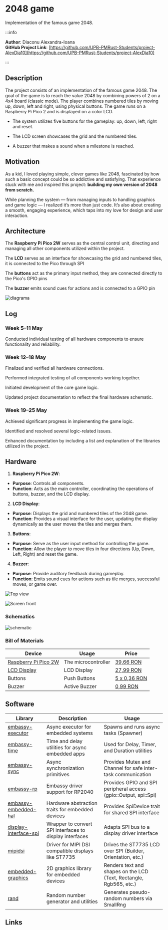 # 2048 game
Implementation of the famous game 2048.

:::info 

**Author**: Diaconu Alexandra-Ioana \
**GitHub Project Link**: [https://github.com/UPB-PMRust-Students/proiect-AlexDia10](https://github.com/UPB-PMRust-Students/proiect-AlexDia10)

:::

## Description

The project consists of an implementation of the famous game 2048. The goal of the game is to reach the value 2048 by combining powers of 2 on a 4x4 board (classic mode). The player combines numbered tiles by moving up, down, left and right, using physical buttons. The game runs on a Raspberry Pi Pico 2 and is displayed on a color LCD.

+ The system utilizes five buttons for the gameplay: up, down, left, right and reset.

+ The LCD screen showcases the grid and the numbered tiles.

+ A buzzer that makes a sound when a milestone is reached.

## Motivation

As a kid, I loved playing simple, clever games like 2048, fascinated by how such a basic concept could be so addictive and satisfying. That experience stuck with me and inspired this project: **building my own version of 2048 from scratch.**

While planning the system — from managing inputs to handling graphics and game logic — I realized it’s more than just code. It’s also about creating a smooth, engaging experience, which taps into my love for design and user interaction.

## Architecture 
The **Raspberry Pi Pico 2W** serves as the central control unit, directing and managing all other components utilized within the project.

The **LCD** serves as an interface for showcasing the grid and numbered tiles, it is connected to the Pico through SPI

The **buttons** act as the primary input method, they are connected directly to the Pico's GPIO pins

The **buzzer** emits sound cues for actions and is connected to a GPIO pin

![diagrama](diagrama.svg)



## Log

<!-- write every week your progress here -->

### Week 5–11 May
Conducted individual testing of all hardware components to ensure functionality and reliability.

### Week 12–18 May
Finalized and verified all hardware connections.

Performed integrated testing of all components working together.

Initiated development of the core game logic.

Updated project documentation to reflect the final hardware schematic.

### Week 19–25 May
Achieved significant progress in implementing the game logic.

Identified and resolved several logic-related issues.

Enhanced documentation by including a list and explanation of the libraries utilized in the project.

## Hardware

1. **Raspberry Pi Pico 2W**:
- **Purpose**: Controls all components.
- **Function**: Acts as the main controller, coordinating the operations of buttons, buzzer, and the LCD display.

2. **LCD Display**:
- **Purpose**: Displays the grid and numbered tiles of the 2048 game.
- **Function**: Provides a visual interface for the user, updating the display dynamically as the user moves the tiles and merges them.

3. **Buttons**:
- **Purpose**: Serve as the user input method for controlling the game.
- **Function**: Allow the player to move tiles in four directions (Up, Down, Left, Right) and reset the game.

4. **Buzzer**:
- **Purpose**: Provide auditory feedback during gameplay.
- **Function**: Emits sound cues for actions such as tile merges, successful moves, or game over.

![Top view](top-view_resized.webp)

![Screen front](screen-front_resized.webp)

### Schematics
![schematic](2048.svg)

### Bill of Materials

| Device | Usage | Price |
|--------|--------|-------|
| [Raspberry Pi Pico 2W](https://datasheets.raspberrypi.com/picow/pico-2-w-datasheet.pdf) | The microcontroller | [39,66 RON](https://www.optimusdigital.ro/en/raspberry-pi-boards/13327-raspberry-pi-pico-2-w.html) |
| [LCD Display](http://www.lcdwiki.com/res/MSP1443/1.44inch_SPI_Module_MSP1443_User_Manual_EN.pdf) | LCD Display | [27,99 RON](https://www.optimusdigital.ro/en/lcds/870-144-lcd-module-128x128-px-red.html) |
| Buttons | Push Buttons| [5 x 0,36 RON](https://www.optimusdigital.ro/en/buttons-and-switches/1119-6x6x6-push-button.html) |
| Buzzer | Active Buzzer | [0,99 RON](https://www.optimusdigital.ro/en/buzzers/635-3v-active-buzzer.html) |



## Software

| Library | Description | Usage |
|---------|-------------|-------|
| [embassy-executor](https://github.com/embassy-rs/embassy/tree/main/embassy-executor) | Async executor for embedded systems | Spawns and runs async tasks (Spawner) |
| [embassy-time](https://github.com/embassy-rs/embassy/tree/main/embassy-time) | Time and delay utilities for async embedded apps | Used for Delay, Timer, and Duration utilities |
| [embassy-sync](https://github.com/embassy-rs/embassy/tree/main/embassy-sync) | Async synchronization primitives | Provides Mutex and Channel for safe inter-task communication |
| [embassy-rp](https://github.com/embassy-rs/embassy/tree/main/embassy-rp) | Embassy driver support for RP2040 | Provides GPIO and SPI peripheral access (gpio::Output, spi::Spi) |
| [embassy-embedded-hal](https://github.com/embassy-rs/embassy/tree/main/embassy-embedded-hal) | Hardware abstraction traits for embedded devices | Provides SpiDevice trait for shared SPI interface |
| [display-interface-spi](https://github.com/therealprof/display-interface) | Wrapper to convert SPI interfaces to display interfaces | Adapts SPI bus to a display driver interface |
| [mipidsi](https://github.com/almindor/mipidsi) | Driver for MIPI DSI compatible displays like ST7735 | Drives the ST7735 LCD over SPI (Builder, Orientation, etc.) |
| [embedded-graphics](https://github.com/embedded-graphics/embedded-graphics) | 2D graphics library for embedded devices | Renders text and shapes on the LCD (Text, Rectangle, Rgb565, etc.) |
| [rand](https://github.com/rust-random/rand) | Random number generator and utilities | Generates pseudo-random numbers via SmallRng |

## Links

<!-- Add a few links that inspired you and that you think you will use for your project -->

